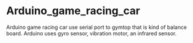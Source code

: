 # Arduino_game_racing_car
Arduino game racing car use serial port to gymtop that is kind of balance board. Arduino uses gyro sensor, vibration motor, an infrared sensor.
